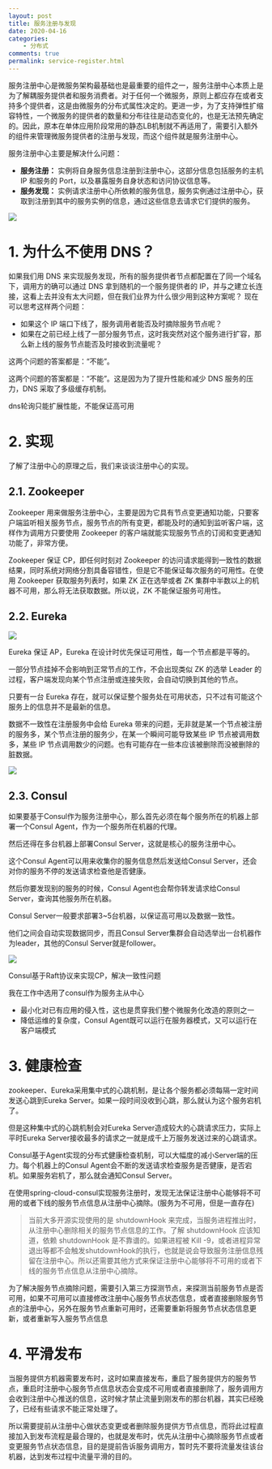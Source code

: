 ```yaml
---
layout: post
title: 服务注册与发现
date: 2020-04-16
categories:
    - 分布式
comments: true
permalink: service-register.html
---
```


服务注册中心是微服务架构最基础也是最重要的组件之一，服务注册中心本质上是为了解耦服务提供者和服务消费者。对于任何一个微服务，原则上都应存在或者支持多个提供者，这是由微服务的分布式属性决定的。更进一步，为了支持弹性扩缩容特性，一个微服务的提供者的数量和分布往往是动态变化的，也是无法预先确定的。因此，原本在单体应用阶段常用的静态LB机制就不再适用了，需要引入额外的组件来管理微服务提供者的注册与发现，而这个组件就是服务注册中心。

服务注册中心主要是解决什么问题：

- **服务注册：** 实例将自身服务信息注册到注册中心，这部分信息包括服务的主机 IP 和服务的 Port，以及暴露服务自身状态和访问协议信息等。
- **服务发现：** 实例请求注册中心所依赖的服务信息，服务实例通过注册中心，获取到注册到其中的服务实例的信息，通过这些信息去请求它们提供的服务。

![](/assets/images/posts/service-register/service-register-1.png)

# 1. 为什么不使用 DNS？

如果我们用 DNS 来实现服务发现，所有的服务提供者节点都配置在了同一个域名下，调用方的确可以通过 DNS 拿到随机的一个服务提供者的 IP，并与之建立长连接，这看上去并没有太大问题，但在我们业界为什么很少用到这种方案呢？
现在可以思考这样两个问题：

- 如果这个 IP 端口下线了，服务调用者能否及时摘除服务节点呢？
- 如果在之前已经上线了一部分服务节点，这时我突然对这个服务进行扩容，那么新上线的服务节点能否及时接收到流量呢？

这两个问题的答案都是：“不能”。

这两个问题的答案都是：“不能”。这是因为为了提升性能和减少 DNS 服务的压力，DNS 采取了多级缓存机制。

dns轮询只能扩展性能，不能保证高可用

# 2. 实现
了解了注册中心的原理之后，我们来谈谈注册中心的实现。

## 2.1. Zookeeper
Zookeeper 用来做服务注册中心，主要是因为它具有节点变更通知功能，只要客户端监听相关服务节点，服务节点的所有变更，都能及时的通知到监听客户端，这样作为调用方只要使用 Zookeeper 的客户端就能实现服务节点的订阅和变更通知功能了，非常方便。

Zookeeper 保证 CP，即任何时刻对 Zookeeper 的访问请求能得到一致性的数据结果，同时系统对网络分割具备容错性，但是它不能保证每次服务的可用性。在使用 Zookeeper 获取服务列表时，如果 ZK 正在选举或者 ZK 集群中半数以上的机器不可用，那么将无法获取数据。所以说，ZK 不能保证服务可用性。

## 2.2. Eureka 

![](/assets/images/posts/service-register/service-register-2.png)

Eureka 保证 AP，Eureka 在设计时优先保证可用性，每一个节点都是平等的。

一部分节点挂掉不会影响到正常节点的工作，不会出现类似 ZK 的选举 Leader 的过程，客户端发现向某个节点注册或连接失败，会自动切换到其他的节点。

只要有一台 Eureka 存在，就可以保证整个服务处在可用状态，只不过有可能这个服务上的信息并不是最新的信息。

数据不一致性在注册服务中会给 Eureka 带来的问题，无非就是某一个节点被注册的服务多，某个节点注册的服务少，在某一个瞬间可能导致某些 IP 节点被调用数多，某些 IP 节点调用数少的问题。也有可能存在一些本应该被删除而没被删除的脏数据。

![](/assets/images/posts/service-register/service-register-3.png)

## 2.3. Consul

如果要基于Consul作为服务注册中心，那么首先必须在每个服务所在的机器上部署一个Consul Agent，作为一个服务所在机器的代理。

然后还得在多台机器上部署Consul Server，这就是核心的服务注册中心。

这个Consul Agent可以用来收集你的服务信息然后发送给Consul Server，还会对你的服务不停的发送请求检查他是否健康。

然后你要发现别的服务的时候，Consul Agent也会帮你转发请求给Consul Server，查询其他服务所在机器。

Consul Server一般要求部署3~5台机器，以保证高可用以及数据一致性。

他们之间会自动实现数据同步，而且Consul Server集群会自动选举出一台机器作为leader，其他的Consul Server就是follower。

![](/assets/images/posts/service-register/service-register-4.png)

Consul基于Raft协议来实现CP，解决一致性问题

我在工作中选用了consul作为服务主从中心

- 最小化对已有应用的侵入性，这也是贯穿我们整个微服务化改造的原则之一
- 降低运维的复杂度，Consul Agent既可以运行在服务器模式，又可以运行在客户端模式 

# 3. 健康检查

zookeeper、Eureka采用集中式的心跳机制，是让各个服务都必须每隔一定时间发送心跳到Eureka Server。如果一段时间没收到心跳，那么就认为这个服务宕机了。

但是这种集中式的心跳机制会对Eureka Server造成较大的心跳请求压力，实际上平时Eureka Server接收最多的请求之一就是成千上万服务发送过来的心跳请求。

Consul基于Agent实现的分布式健康检查机制，可以大幅度的减小Server端的压力。每个机器上的Consul Agent会不断的发送请求检查服务是否健康，是否宕机。如果服务宕机了，那么就会通知Consul Server。

在使用spring-cloud-consul实现服务注册时，发现无法保证注册中心能够将不可用的或者下线的服务节点信息从注册中心摘除。(服务为不可用，但是一直存在)

> 当前大多开源实现使用的是 shutdownHook 来完成，当服务进程推出时，从注册中心删除相关的服务节点信息的工作。了解 shutdownHook 应该知道，依赖 shutdownHook 是不靠谱的。如果进程被 Kill -9，或者进程异常退出等都不会触发shutdownHook的执行，也就是说会导致服务注册信息残留在注册中心。所以还需要其他方式来保证注册中心能够将不可用的或者下线的服务节点信息从注册中心摘除。

为了解决服务节点摘除问题，需要引入第三方探测节点，来探测当前服务节点是否可用，如果不可用可以直接修改注册中心服务节点状态信息，或者直接删除服务节点的注册中心，另外在服务节点重新可用时，还需要重新将服务节点状态信息更新，或者重新写入服务节点信息

# 4. 平滑发布

当服务提供方机器需要发布时，这时如果直接发布，重启了服务提供方的服务节点，重启时注册中心服务节点信息状态会变成不可用或者直接删除了，服务调用方会收到注册中心推送的信息，这时候才禁止流量到刚发布的那台机器，其实已经晚了，已经有些请求不能正常处理了。

所以需要提前从注册中心做状态变更或者删除服务提供方节点信息，而将此过程直接加入到发布流程是最合理的，也就是发布时，优先从注册中心摘除服务节点或者变更服务节点状态信息，目的是提前告诉服务调用方，暂时先不要将流量发往该台机器，达到发布过程中流量平滑的目的。
